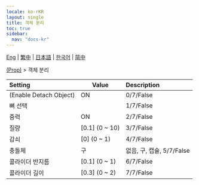 ```yaml
---
locale: ko-rKR
layout: single
title: 객체 분리
toc: true
sidebar:
  nav: "docs-kr"
---
```

[Eng](/dancexr/menu/2025.4/prop/detach_object) | [繁中](/tw/dancexr/menu/2025.4/prop/detach_object) | [日本語](/jp/dancexr/menu/2025.4/prop/detach_object) | [한국어](/kr/dancexr/menu/2025.4/prop/detach_object) | [简中](/zh/dancexr/menu/2025.4/prop/detach_object)

[(Prop)](../menu#(Prop)) > 객체 분리



| Setting | Value | Description |
| :--- | --- | :--- |
| (Enable Detach Object) | ON | 0/7/False
| 뼈 선택 || 1/7/False
| 중력 | ON | 2/7/False
| 질량 | [0.1] (0 ~ 10) | 3/7/False
| 감쇠 | [0] (0 ~ 1) | 4/7/False
| 충돌체 | 구 | 없음, 구, 캡슐, 5/7/False
| 콜라이더 반지름 | [0.1] (0 ~ 1) | 6/7/False
| 콜라이더 길이 | [0.3] (0 ~ 2) | 7/7/False
